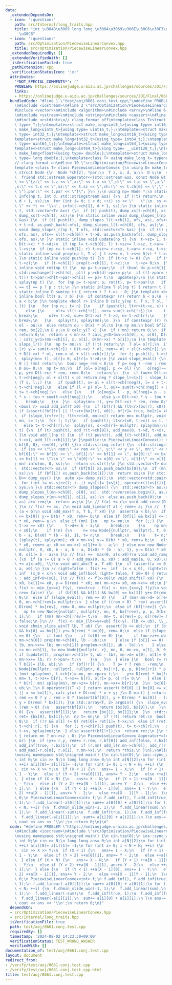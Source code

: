 ```yaml
---
data:
  _extendedDependsOn:
  - icon: ':question:'
    path: src/Internal/long_traits.hpp
    title: "int \u304B\u3089 long long \u306A\u3069\u306E\u30C6\u30F3\u30D7\u30EC\u30FC\
      \u30C8"
  - icon: ':question:'
    path: src/Optimization/PiecewiseLinearConvex.hpp
    title: src/Optimization/PiecewiseLinearConvex.hpp
  _extendedRequiredBy: []
  _extendedVerifiedWith: []
  _isVerificationFailed: true
  _pathExtension: cpp
  _verificationStatusIcon: ':x:'
  attributes:
    '*NOT_SPECIAL_COMMENTS*': ''
    PROBLEM: https://onlinejudge.u-aizu.ac.jp/challenges/sources/JOI/Final/0661
    links:
    - https://onlinejudge.u-aizu.ac.jp/challenges/sources/JOI/Final/0661
  bundledCode: "#line 1 \"test/aoj/0661.conj.test.cpp\"\n#define PROBLEM \"https://onlinejudge.u-aizu.ac.jp/challenges/sources/JOI/Final/0661\"\
    \n#include <iostream>\n#line 2 \"src/Optimization/PiecewiseLinearConvex.hpp\"\n\
    #include <vector>\n#include <algorithm>\n#include <array>\n#line 6 \"src/Optimization/PiecewiseLinearConvex.hpp\"\
    \n#include <sstream>\n#include <string>\n#include <cassert>\n#line 2 \"src/Internal/long_traits.hpp\"\
    \n#include <cstdint>\n// clang-format off\ntemplate<class T>struct make_long{using\
    \ type= T;};\ntemplate<>struct make_long<int8_t>{using type= int16_t;};\ntemplate<>struct\
    \ make_long<uint8_t>{using type= uint16_t;};\ntemplate<>struct make_long<int16_t>{using\
    \ type= int32_t;};\ntemplate<>struct make_long<uint16_t>{using type= uint32_t;};\n\
    template<>struct make_long<int32_t>{using type= int64_t;};\ntemplate<>struct make_long<uint32_t>{using\
    \ type= uint64_t;};\ntemplate<>struct make_long<int64_t>{using type= __int128_t;};\n\
    template<>struct make_long<uint64_t>{using type= __uint128_t;};\ntemplate<>struct\
    \ make_long<float>{using type= double;};\ntemplate<>struct make_long<double>{using\
    \ type= long double;};\ntemplate<class T> using make_long_t= typename make_long<T>::type;\n\
    // clang-format on\n#line 10 \"src/Optimization/PiecewiseLinearConvex.hpp\"\n\
    template <class T> class PiecewiseLinearConvex {\n using D= make_long_t<T>;\n\
    \ struct Node {\n  Node *ch[2], *par;\n  T z, x, d, a;\n  D s;\n  size_t sz;\n\
    \  friend std::ostream &operator<<(std::ostream &os, const Node &t) { return os\
    \ << \"{z:\" << t.z << \",x:\" << t.x << \",d:\" << t.d << \",a:\" << t.a << \"\
    ,s:\" << t.s << \",sz:\" << t.sz << \",ch:(\" << t.ch[0] << \",\" << t.ch[1] <<\
    \ \"),par:\" << t.par << \"}\"; }\n };\n using np= Node *;\n static inline void\
    \ info(np t, int d, std::stringstream &ss) {\n  if (!t) return;\n  push(t), info(t->ch[0],\
    \ d + 1, ss);\n  for (int i= 0; i < d; ++i) ss << \"   \";\n  ss << \" \u25A0\
    \ \" << *t << '\\n', info(t->ch[1], d + 1, ss);\n }\n static inline void dump_xs(np\
    \ t, std::vector<T> &xs) {\n  if (t) push(t), dump_xs(t->ch[0], xs), xs.push_back(t->x),\
    \ dump_xs(t->ch[1], xs);\n }\n static inline void dump_slopes_l(np t, T ofs, std::vector<T>\
    \ &as) {\n  if (t) push(t), dump_slopes_l(t->ch[1], ofs, as), ofs+= sl(t->ch[1])\
    \ + t->d, as.push_back(-ofs), dump_slopes_l(t->ch[0], ofs, as);\n }\n static inline\
    \ void dump_slopes_r(np t, T ofs, std::vector<T> &as) {\n  if (t) push(t), dump_slopes_r(t->ch[0],\
    \ ofs, as), ofs+= sl(t->ch[0]) + t->d, as.push_back(ofs), dump_slopes_r(t->ch[1],\
    \ ofs, as);\n }\n static inline void update(np t) {\n  t->sz= 1, t->a= t->d, t->s=\
    \ D(t->x) * t->d;\n  if (np l= t->ch[0]; l) t->sz+= l->sz, t->a+= l->a, t->s+=\
    \ l->s;\n  if (np r= t->ch[1]; r) t->sz+= r->sz, t->a+= r->a, t->s+= r->s;\n }\n\
    \ static inline void prop(np t, T v) { t->z+= v, t->s+= D(v) * t->a, t->x+= v;\
    \ }\n static inline void push(np t) {\n  if (t->z != 0) {\n   if (t->ch[0]) prop(t->ch[0],\
    \ t->z);\n   if (t->ch[1]) prop(t->ch[1], t->z);\n   t->z= 0;\n  }\n }\n static\
    \ inline void rot(np t) {\n  np p= t->par;\n  if (bool d= p->ch[1] == t; (p->ch[d]=\
    \ std::exchange(t->ch[!d], p))) p->ch[d]->par= p;\n  if ((t->par= std::exchange(p->par,\
    \ t))) t->par->ch[t->par->ch[1] == p]= t;\n  update(p);\n }\n static inline void\
    \ splay(np t) {\n  for (np p= t->par; p; rot(t), p= t->par)\n   if (p->par) rot(p->par->ch[p->ch[1]\
    \ == t] == p ? p : t);\n }\n static inline T sl(np t) { return t ? t->a : 0; }\n\
    \ static inline D sum(np t) { return t ? t->s : 0; }\n template <bool r> static\
    \ inline bool lt(T a, T b) {\n  if constexpr (r) return b < a;\n  else return\
    \ a < b;\n }\n template <bool r> inline D calc_y(np t, T x, T ol, T ou) {\n  if\
    \ (t) {\n   for (np n;; t= n) {\n    if (push(t); lt<r>(t->x, x)) n= t->ch[!r];\n\
    \    else {\n     ol+= sl(t->ch[!r]), ou+= sum(t->ch[!r]);\n     if (t->x == x)\
    \ break;\n     ol+= t->d, ou+= D(t->x) * t->d, n= t->ch[r];\n    }\n    if (!n)\
    \ break;\n   }\n   splay(t), splay(mn);\n  }\n  if constexpr (r) return D(x) *\
    \ ol - ou;\n  else return ou - D(x) * ol;\n }\n np mn;\n bool bf[2];\n T o[2],\
    \ rem, bx[2];\n D y;\n D calc_y(T x) {\n  if (!mn) return 0;\n  if (mn->x == x)\
    \ return 0;\n  return x < mn->x ? calc_y<0>(mn->ch[0], x, o[0], D(mn->x) * o[0])\
    \ : calc_y<1>(mn->ch[1], x, o[1], D(mn->x) * o[1]);\n }\n template <bool r> void\
    \ slope_lr() {\n  np t= mn;\n  if (!t) return;\n  T ol= o[r];\n  if constexpr\
    \ (r) y-= sum(t->ch[r]) + D(t->x) * ol, rem+= ol + sl(t->ch[r]);\n  else y+= sum(t->ch[r])\
    \ + D(t->x) * ol, rem-= ol + sl(t->ch[r]);\n  for (; push(t), t->ch[r];) t= t->ch[r];\n\
    \  splay(mn= t), o[r]= 0, o[!r]= t->d;\n }\n void slope_eval() {\n  if (rem ==\
    \ 0 || !mn) return;\n  bool neg= rem < 0;\n  T p= neg ? -rem : rem, ol= 0;\n \
    \ D ou= 0;\n  np t= mn;\n  if (ol= o[neg]; p <= ol) {\n   o[neg]-= p, o[!neg]+=\
    \ p, y+= D(t->x) * rem, rem= 0;\n   return;\n  }\n  if (ou+= D(t->x) * ol, t=\
    \ t->ch[neg]; ol + sl(t) < p) return neg ? slope_lr<1>() : slope_lr<0>();\n  for\
    \ (T s, l;;) {\n   if (push(t), s= ol + sl(t->ch[!neg]), l= s + t->d; p < s) t=\
    \ t->ch[!neg];\n   else if (l < p) ol= l, ou+= sum(t->ch[!neg]) + D(t->x) * t->d,\
    \ t= t->ch[neg];\n   else {\n    if (o[neg]= l - p, o[!neg]= p - s; neg) y+= D(t->x)\
    \ * s - (ou + sum(t->ch[!neg]));\n    else y-= D(t->x) * s - (ou + sum(t->ch[!neg]));\n\
    \    break;\n   }\n  }\n  splay(mn= t), y+= D(t->x) * rem, rem= 0;\n }\n template\
    \ <bool r> void add_inf(T x0) {\n  if (bf[r] && !lt<r>(bx[r], x0)) return;\n \
    \ if (assert(!bf[!r] || !lt<r>(bx[!r], x0)), bf[r]= true, bx[r]= x0; !mn) return;\n\
    \  if (slope_lr<!r>(); !lt<r>(x0, mn->x)) return mn= nullptr, void();\n  np t=\
    \ mn, s= t;\n  for (; t;)\n   if (push(t); lt<r>(x0, t->x)) s= t, t= t->ch[r];\n\
    \   else t= t->ch[!r];\n  splay(s), s->ch[r]= nullptr, splay(mn);\n }\n void add_r(np\
    \ t) {\n  if (t) push(t), add_r(t->ch[0]), add_max(0, t->d, t->x), add_r(t->ch[1]);\n\
    \ }\n void add_l(np t) {\n  if (t) push(t), add_l(t->ch[0]), add_max(-t->d, 0,\
    \ t->x), add_l(t->ch[1]);\n }\npublic:\n PiecewiseLinearConvex(): mn(nullptr),\
    \ bf{0, 0}, rem(0), y(0) {}\n std::string info() {\n  std::stringstream ss;\n\
    \  if (ss << \"\\n rem:\" << rem << \", y:\" << y << \", mn:\" << mn << \"\\n\
    \ bf[0]:\" << bf[0] << \", bf[1]:\" << bf[1] << \", bx[0]:\" << bx[0] << \", bx[1]:\"\
    \ << bx[1] << \"\\n \" << \"o[0]:\" << o[0] << \", o[1]:\" << o[1] << \"\\n\"\
    ; mn) info(mn, 0, ss);\n  return ss.str();\n }\n std::vector<T> dump_xs() {\n\
    \  std::vector<T> xs;\n  if (bf[0]) xs.push_back(bx[0]);\n  if (mn) dump_xs(mn,\
    \ xs);\n  if (bf[1]) xs.push_back(bx[1]);\n  return xs;\n }\n std::vector<std::pair<T,\
    \ D>> dump_xys() {\n  auto xs= dump_xs();\n  std::vector<std::pair<T, D>> xys(xs.size());\n\
    \  for (int i= xs.size(); i--;) xys[i]= {xs[i], operator()(xs[i])};\n  return\
    \ xys;\n }\n std::vector<T> dump_slopes() {\n  std::vector<T> as;\n  if (mn) as.push_back(-o[0]),\
    \ dump_slopes_l(mn->ch[0], o[0], as), std::reverse(as.begin(), as.end()), as.push_back(o[1]),\
    \ dump_slopes_r(mn->ch[1], o[1], as);\n  else as.push_back(0);\n  for (auto &a:\
    \ as) a+= rem;\n  return as;\n }\n // f(x) += c\n void add_const(D c) { y+= c;\
    \ }\n // f(x) += ax, /\n void add_linear(T a) { rem+= a; }\n //  f(x) += max(a(x-x0),b(x-x0)),\
    \ (a < b)\n void add_max(T a, T b, T x0) {\n  assert(a < b);\n  if (bf[0] && x0\
    \ <= bx[0]) y-= D(b) * x0, rem+= b;\n  else if (bf[1] && bx[1] <= x0) y-= D(a)\
    \ * x0, rem+= a;\n  else if (mn) {\n   np t= mn;\n   for (;;) {\n    if (push(t);\
    \ t->x == x0) {\n     t->d+= b - a;\n     break;\n    }\n    np &n= t->ch[t->x\
    \ < x0];\n    if (!n) {\n     n= new Node{{nullptr, nullptr}, t, 0, x0, b - a,\
    \ b - a, D(x0) * (b - a), 1}, t= n;\n     break;\n    }\n    t= n;\n   }\n   if\
    \ (splay(t), splay(mn); x0 < mn->x) y-= D(b) * x0, rem+= b;\n   else if (y-= D(a)\
    \ * x0, rem+= a; x0 == mn->x) o[1]+= b - a;\n  } else mn= new Node{{nullptr, nullptr},\
    \ nullptr, 0, x0, b - a, b - a, D(x0) * (b - a), 1}, y-= D(a) * x0, rem+= a, o[0]=\
    \ 0, o[1]= b - a;\n }\n // f(x) +=  max(0, a(x-x0))\n void add_ramp(T a, T x0)\
    \ {\n  if (a != 0) a > 0 ? add_max(0, a, x0) : add_max(a, 0, x0);\n }\n // f(x)\
    \ += a|x-x0|, \\/\n void add_abs(T a, T x0) {\n  if (assert(a >= 0); a != 0) add_max(-a,\
    \ a, x0);\n }\n // right=false : f(x) +=  inf  (x < x_0), right=true: f(x) +=\
    \ inf  (x_0 < x)\n void add_inf(bool right= false, T x0= 0) { return right ? add_inf<1>(x0)\
    \ : add_inf<0>(x0); }\n // f(x) <- f(x-x0)\n void shift(T x0) {\n  if (bx[0]+=\
    \ x0, bx[1]+= x0, y-= D(rem) * x0; mn) mn->z+= x0, mn->x+= x0;\n }\n // rev=false:\
    \ f(x) <- min_{y<=x} f(y), rev=true : f(x) <- min_{x<=y} f(y)\n void chmin_cum(bool\
    \ rev= false) {\n  if (bf[0] && bf[1] && bx[0] == bx[1]) y+= D(rem) * bx[0], rem=\
    \ 0;\n  else if (slope_eval(); rem == 0) {\n   if (mn) mn->d= o[rev], o[!rev]=\
    \ 0, mn->ch[!rev]= nullptr;\n  } else if ((rem > 0) ^ rev) assert(bf[rev]), y+=\
    \ D(rem) * bx[rev], rem= 0, mn= nullptr;\n  else if (bf[!rev]) {\n   T p= std::abs(rem);\n\
    \   np t= new Node{{nullptr, nullptr}, mn, 0, bx[!rev], p, p, D(bx[!rev]) * p,\
    \ 1};\n   if (mn) mn->ch[!rev]= t;\n   mn= t, o[rev]= p, o[!rev]= 0;\n  }\n  bf[!rev]=\
    \ false;\n }\n //  f(x) <- min_{lb<=y<=ub} f(x-y). (lb <= ub), \\_/ -> \\__/\n\
    \ void chmin_slide_win(T lb, T ub) {\n  assert(lb <= ub);\n  if (bf[0] && bf[1]\
    \ && bx[0] == bx[1]) y+= D(rem) * bx[0], rem= 0;\n  else if (slope_eval(); rem\
    \ == 0) {\n   if (mn) {\n    if (o[0] == 0) {\n     if (mn->z+= ub, mn->x+= ub;\
    \ mn->ch[0]) prop(mn->ch[0], lb - ub);\n    } else if (o[1] == 0) {\n     if (mn->z+=\
    \ lb, mn->x+= lb; mn->ch[1]) prop(mn->ch[1], ub - lb);\n    } else {\n     np\
    \ r= mn->ch[1], t= new Node{{nullptr, r}, mn, 0, mn->x, o[1], 0, 0, 1};\n    \
    \ if (update(t), prop(mn->ch[1]= t, ub - lb), mn->d= o[0], o[1]= 0, mn->z+= lb,\
    \ mn->x+= lb; r) r->par= t;\n    }\n   }\n  } else {\n   bool r= rem > 0;\n  \
    \ T b[2]= {lb, ub};\n   if (bf[!r]) {\n    T p= r ? rem : -rem;\n    np t= new\
    \ Node{{nullptr, nullptr}, nullptr, 0, bx[!r], p, p, D(bx[!r]) * p, 1};\n    if\
    \ (mn) splay(mn), t->ch[r]= mn, mn->par= t;\n    y+= D(rem) * bx[!r], rem= 0,\
    \ mn= t, t->z+= b[r], t->x+= b[r], o[r]= p, o[!r]= 0;\n   } else if (y-= D(rem)\
    \ * b[r]; mn) splay(mn), mn->z+= b[r], mn->x+= b[r];\n  }\n  bx[0]+= lb, bx[1]+=\
    \ ub;\n }\n D operator()(T x) { return assert(!bf[0] || bx[0] <= x), assert(!bf[1]\
    \ || x <= bx[1]), calc_y(x) + D(rem) * x + y; }\n D min() { return slope_eval(),\
    \ rem == 0 ? y : rem > 0 ? (assert(bf[0]), y + D(rem) * bx[0]) : (assert(bf[1]),\
    \ y + D(rem) * bx[1]); }\n std::array<T, 2> argmin() {\n  slope_eval();\n  if\
    \ (rem > 0) {\n   assert(bf[0]);\n   return {bx[0], bx[0]};\n  }\n  if (rem <\
    \ 0) {\n   assert(bf[1]);\n   return {bx[1], bx[1]};\n  }\n  std::array<T, 2>\
    \ ret= {bx[0], bx[1]};\n  np t= mn;\n  if (!t) return ret;\n  bool r= o[0] ==\
    \ 0;\n  if (!r && o[1] != 0) ret[0]= ret[1]= t->x;\n  else if (ret[r]= t->x, t=\
    \ t->ch[!r]; t) {\n   for (; t->ch[r];) push(t), t= t->ch[r];\n   splay(t), ret[!r]=\
    \ t->x, splay(mn);\n  } else assert(bf[!r]);\n  return ret;\n }\n size_t size()\
    \ { return mn ? mn->sz : 0; }\n PiecewiseLinearConvex &operator+=(const PiecewiseLinearConvex\
    \ &r) {\n  if (y+= r.y, rem+= r.rem; r.bf[0]) add_inf(false, r.bx[0]);\n  if (r.bf[1])\
    \ add_inf(true, r.bx[1]);\n  if (r.mn) add_l(r.mn->ch[0]), add_r(r.mn->ch[1]),\
    \ add_max(-r.o[0], r.o[1], r.mn->x);\n  return *this;\n }\n};\n#line 4 \"test/aoj/0661.conj.test.cpp\"\
    \nusing namespace std;\nsigned main() {\n cin.tie(0);\n ios::sync_with_stdio(0);\n\
    \ int N;\n cin >> N;\n long long ans= 0;\n int a[N][2];\n for (int i= 0; i < N;\
    \ ++i) a[i][0]= a[i][1]= -1;\n for (int i= 0; i < N + N; ++i) {\n  int X, Y;\n\
    \  cin >> X >> Y;\n  if (X < 1) {\n   ans+= 1 - X;\n   if (Y < 1) ++a[0][0], ans+=\
    \ 1 - Y;\n   else if (Y > 2) ++a[0][1], ans+= Y - 2;\n   else ++a[0][Y - 1];\n\
    \  } else if (X > N) {\n   ans+= X - N;\n   if (Y < 1) ++a[N - 1][0], ans+= 1\
    \ - Y;\n   else if (Y > 2) ++a[N - 1][1], ans+= Y - 2;\n   else ++a[N - 1][Y -\
    \ 1];\n  } else {\n   if (Y < 1) ++a[X - 1][0], ans+= 1 - Y;\n   else if (Y >\
    \ 2) ++a[X - 1][1], ans+= Y - 2;\n   else ++a[X - 1][Y - 1];\n  }\n }\n int sum=\
    \ 0;\n PiecewiseLinearConvex<int> f;\n f.add_inf(), f.add_inf(true);\n f.chmin_slide_win(-1,\
    \ 1);\n f.add_linear(-a[0][1]);\n sum+= a[0][0] + a[0][1];\n for (int i= 1; i\
    \ < N; ++i) {\n  f.chmin_slide_win(-1, 1);\n  f.add_linear(sum);\n  f.chmin_slide_win(-1,\
    \ 1);\n  f.add_linear(-sum);\n  f.add_inf(true, 1);\n  f.add_inf(false, -1);\n\
    \  f.add_linear(-a[i][1]);\n  sum+= a[i][0] + a[i][1];\n }\n ans-= f.min();\n\
    \ cout << ans << '\\n';\n return 0;\n}\n"
  code: "#define PROBLEM \"https://onlinejudge.u-aizu.ac.jp/challenges/sources/JOI/Final/0661\"\
    \n#include <iostream>\n#include \"src/Optimization/PiecewiseLinearConvex.hpp\"\
    \nusing namespace std;\nsigned main() {\n cin.tie(0);\n ios::sync_with_stdio(0);\n\
    \ int N;\n cin >> N;\n long long ans= 0;\n int a[N][2];\n for (int i= 0; i < N;\
    \ ++i) a[i][0]= a[i][1]= -1;\n for (int i= 0; i < N + N; ++i) {\n  int X, Y;\n\
    \  cin >> X >> Y;\n  if (X < 1) {\n   ans+= 1 - X;\n   if (Y < 1) ++a[0][0], ans+=\
    \ 1 - Y;\n   else if (Y > 2) ++a[0][1], ans+= Y - 2;\n   else ++a[0][Y - 1];\n\
    \  } else if (X > N) {\n   ans+= X - N;\n   if (Y < 1) ++a[N - 1][0], ans+= 1\
    \ - Y;\n   else if (Y > 2) ++a[N - 1][1], ans+= Y - 2;\n   else ++a[N - 1][Y -\
    \ 1];\n  } else {\n   if (Y < 1) ++a[X - 1][0], ans+= 1 - Y;\n   else if (Y >\
    \ 2) ++a[X - 1][1], ans+= Y - 2;\n   else ++a[X - 1][Y - 1];\n  }\n }\n int sum=\
    \ 0;\n PiecewiseLinearConvex<int> f;\n f.add_inf(), f.add_inf(true);\n f.chmin_slide_win(-1,\
    \ 1);\n f.add_linear(-a[0][1]);\n sum+= a[0][0] + a[0][1];\n for (int i= 1; i\
    \ < N; ++i) {\n  f.chmin_slide_win(-1, 1);\n  f.add_linear(sum);\n  f.chmin_slide_win(-1,\
    \ 1);\n  f.add_linear(-sum);\n  f.add_inf(true, 1);\n  f.add_inf(false, -1);\n\
    \  f.add_linear(-a[i][1]);\n  sum+= a[i][0] + a[i][1];\n }\n ans-= f.min();\n\
    \ cout << ans << '\\n';\n return 0;\n}"
  dependsOn:
  - src/Optimization/PiecewiseLinearConvex.hpp
  - src/Internal/long_traits.hpp
  isVerificationFile: true
  path: test/aoj/0661.conj.test.cpp
  requiredBy: []
  timestamp: '2024-08-02 14:23:30+09:00'
  verificationStatus: TEST_WRONG_ANSWER
  verifiedWith: []
documentation_of: test/aoj/0661.conj.test.cpp
layout: document
redirect_from:
- /verify/test/aoj/0661.conj.test.cpp
- /verify/test/aoj/0661.conj.test.cpp.html
title: test/aoj/0661.conj.test.cpp
---
```

